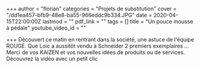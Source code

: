 +++
author = "florian"
categories = "Projets de substitution"
cover = "/dd1ea457-bfb9-48e8-ba55-966eddc9b334.JPG"
date = 2020-04-15T22:00:00Z
lastmod = ""
pdf_link = ""
tags = []
title = "Un pouce mousse à pédale"
youtube_video_id = ""

+++
Découvert ce matin en rentrant dans la société, une astuce de l'équipe ROUGE. Que Loic a aussitôt vendu à Schneider 2 premiers exemplaires ... Merci de vos KAIZEN et vos nouvelles idées de produits ou de services. Découvrez la vidéo avec un petit clic